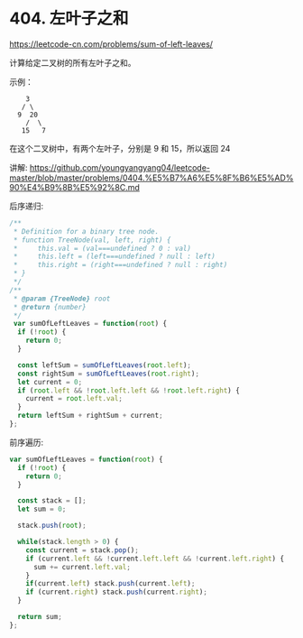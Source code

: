 # 404. 左叶子之和

https://leetcode-cn.com/problems/sum-of-left-leaves/


计算给定二叉树的所有左叶子之和。

示例：
```
    3
   / \
  9  20
    /  \
   15   7
```
在这个二叉树中，有两个左叶子，分别是 9 和 15，所以返回 24


讲解:
https://github.com/youngyangyang04/leetcode-master/blob/master/problems/0404.%E5%B7%A6%E5%8F%B6%E5%AD%90%E4%B9%8B%E5%92%8C.md


后序递归:
```js
/**
 * Definition for a binary tree node.
 * function TreeNode(val, left, right) {
 *     this.val = (val===undefined ? 0 : val)
 *     this.left = (left===undefined ? null : left)
 *     this.right = (right===undefined ? null : right)
 * }
 */
/**
 * @param {TreeNode} root
 * @return {number}
 */
 var sumOfLeftLeaves = function(root) {
  if (!root) {
    return 0;
  }

  const leftSum = sumOfLeftLeaves(root.left);
  const rightSum = sumOfLeftLeaves(root.right);
  let current = 0;
  if (root.left && !root.left.left && !root.left.right) {
    current = root.left.val;
  }
  return leftSum + rightSum + current;
};

```


前序遍历:
```js
var sumOfLeftLeaves = function(root) {
  if (!root) {
    return 0;
  }

  const stack = [];
  let sum = 0;

  stack.push(root);

  while(stack.length > 0) {
    const current = stack.pop();
    if (current.left && !current.left.left && !current.left.right) {
      sum += current.left.val;
    }
    if(current.left) stack.push(current.left);
    if (current.right) stack.push(current.right);
  }

  return sum;
};
```

